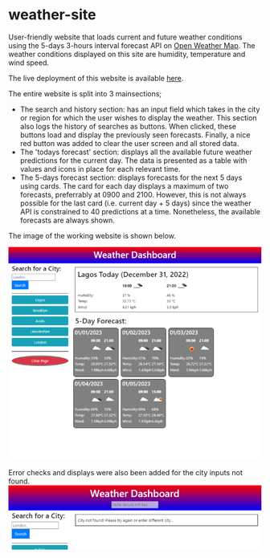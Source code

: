 # weather-site
User-friendly website that loads current and future weather conditions using the 5-days 3-hours interval forecast API on [Open Weather Map](https://openweathermap.org/). The weather conditions displayed on this site are humidity, temperature and wind speed.

The live deployment of this website is available [here](https://enwokedi96.github.io/weather-site/).

The entire website is split into 3 mainsections; 
* The search and history section: has an input field which takes in the city or region for which the user wishes to display the weather. This section also logs the history of searches as buttons. When clicked, these buttons load  and display the previously seen forecasts. Finally, a nice red button was added to clear the user screen and all stored data.
* The 'todays forecast' section: displays all the available future weather predictions for the current day. The data is presented as a table with values and icons in place for each relevant time.
* The 5-days forecast section: displays forecasts for the next 5 days using cards. The card for each day displays a maximum of two forecasts, preferrably at 0900 and 2100. However, this is not always possible for the last card (i.e. current day + 5 days) since the weather API is constrained to 40 predictions at a time. Nonetheless, the available forecasts are always shown.

The image of the working website is shown below.

<img src= "assets/images/screenshot.png" alt="screenshot of weather site">

[//]: <> (To enable testing, new field for API key has been added to the header. Once pasted there, hit enter and now the script can run with your API key locally. Error checks and displays have also been added for the api key and city input. Images for these scenarios are shown below:)

[//]: <> (<img src= "assets/images/wrongCityInput.png" alt="wrongly input city"><img src= "assets/images/wrongAPIKey.png" alt="wrongly input API key">)

Error checks and displays were also been added for the city inputs not found.
<img src= "assets/images/wrongCityInput.png" alt="wrongly input city">
